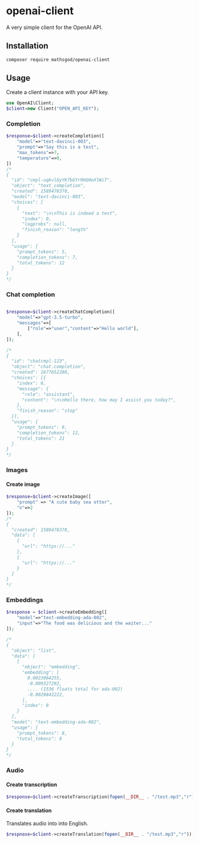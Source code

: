 # openai-client

A very simple client for the OpenAI API.

## Installation

```bash
composer require mathsgod/openai-client
```

## Usage
Create a client instance with your API key.
```php
use OpenAI\Client;
$client=new Client("OPEN_API_KEY");
```

### Completion

```php
$response=$client->createCompletion([
    "model"=>"text-davinci-003",
    "prompt"=>"Say this is a test",
    "max_tokens"=>7,
    "temperature"=>0,
])
/*
{
  "id": "cmpl-uqkvlQyYK7bGYrRHQ0eXlWi7",
  "object": "text_completion",
  "created": 1589478378,
  "model": "text-davinci-003",
  "choices": [
    {
      "text": "\n\nThis is indeed a test",
      "index": 0,
      "logprobs": null,
      "finish_reason": "length"
    }
  ],
  "usage": {
    "prompt_tokens": 5,
    "completion_tokens": 7,
    "total_tokens": 12
  }
}
*/
```

### Chat completion

```php

$response=$client->createChatCompletion([
    "model"=>"gpt-3.5-turbo",
    "messages"=>[
        ["role"=>"user","content"=>"Hello world"],
    ],
]);

/*
{
  "id": "chatcmpl-123",
  "object": "chat.completion",
  "created": 1677652288,
  "choices": [{
    "index": 0,
    "message": {
      "role": "assistant",
      "content": "\n\nHello there, how may I assist you today?",
    },
    "finish_reason": "stop"
  }],
  "usage": {
    "prompt_tokens": 9,
    "completion_tokens": 12,
    "total_tokens": 21
  }
}
*/
```

### Images

#### Create image
   
```php 
$response=$client->createImage([
    "prompt" => "A cute baby sea otter",
    "n"=>2
]);
/*
{
  "created": 1589478378,
  "data": [
    {
      "url": "https://..."
    },
    {
      "url": "https://..."
    }
  ]
}
*/
```


### Embeddings

```php
$response = $client->createEmbedding([
    "model"=>"text-embedding-ada-002",
    "input"=>"The food was delicious and the waiter..."
]);

/*
{
  "object": "list",
  "data": [
    {
      "object": "embedding",
      "embedding": [
        0.0023064255,
        -0.009327292,
        .... (1536 floats total for ada-002)
        -0.0028842222,
      ],
      "index": 0
    }
  ],
  "model": "text-embedding-ada-002",
  "usage": {
    "prompt_tokens": 8,
    "total_tokens": 8
  }
}
*/
```

### Audio

#### Create transcription

```php
$response=$client->createTranscription(fopen(__DIR__ . "/test.mp3","r"));
```

#### Create translation
Translates audio into into English.
```php
$respnose=$client->createTranslation(fopen(__DIR__ . "/test.mp3","r"));
```


